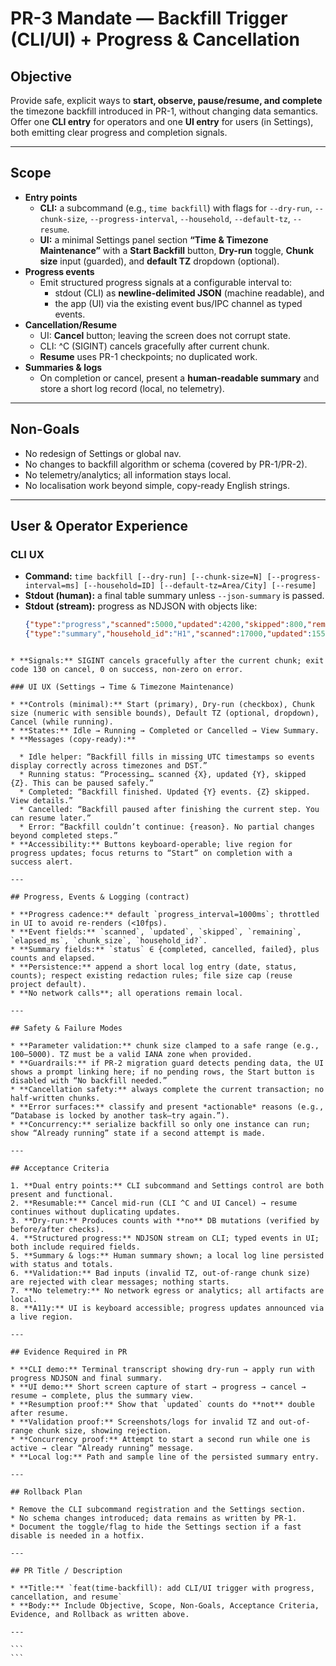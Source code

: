 # PR-3 Mandate — Backfill Trigger (CLI/UI) + Progress & Cancellation

## Objective
Provide safe, explicit ways to **start, observe, pause/resume, and complete** the timezone backfill introduced in PR-1, without changing data semantics.  
Offer one **CLI entry** for operators and one **UI entry** for users (in Settings), both emitting clear progress and completion signals.

---

## Scope
- **Entry points**
  - **CLI:** a subcommand (e.g., `time backfill`) with flags for `--dry-run`, `--chunk-size`, `--progress-interval`, `--household`, `--default-tz`, `--resume`.
  - **UI:** a minimal Settings panel section **“Time & Timezone Maintenance”** with a **Start Backfill** button, **Dry-run** toggle, **Chunk size** input (guarded), and **default TZ** dropdown (optional).
- **Progress events**
  - Emit structured progress signals at a configurable interval to:
    - stdout (CLI) as **newline-delimited JSON** (machine readable), and
    - the app (UI) via the existing event bus/IPC channel as typed events.
- **Cancellation/Resume**
  - UI: **Cancel** button; leaving the screen does not corrupt state.
  - CLI: ^C (SIGINT) cancels gracefully after current chunk.
  - **Resume** uses PR-1 checkpoints; no duplicated work.
- **Summaries & logs**
  - On completion or cancel, present a **human-readable summary** and store a short log record (local, no telemetry).

---

## Non-Goals
- No redesign of Settings or global nav.  
- No changes to backfill algorithm or schema (covered by PR-1/PR-2).  
- No telemetry/analytics; all information stays local.  
- No localisation work beyond simple, copy-ready English strings.

---

## User & Operator Experience

### CLI UX
- **Command:** `time backfill [--dry-run] [--chunk-size=N] [--progress-interval=ms] [--household=ID] [--default-tz=Area/City] [--resume]`
- **Stdout (human):** a final table summary unless `--json-summary` is passed.
- **Stdout (stream):** progress as NDJSON with objects like:
  ```json
  {"type":"progress","scanned":5000,"updated":4200,"skipped":800,"remaining":12000,"elapsed_ms":23210,"chunk_size":500}
  {"type":"summary","household_id":"H1","scanned":17000,"updated":15500,"skipped":1500,"elapsed_ms":81234,"status":"completed"}
````

* **Signals:** SIGINT cancels gracefully after the current chunk; exit code 130 on cancel, 0 on success, non-zero on error.

### UI UX (Settings → Time & Timezone Maintenance)

* **Controls (minimal):** Start (primary), Dry-run (checkbox), Chunk size (numeric with sensible bounds), Default TZ (optional, dropdown), Cancel (while running).
* **States:** Idle → Running → Completed or Cancelled → View Summary.
* **Messages (copy-ready):**

  * Idle helper: “Backfill fills in missing UTC timestamps so events display correctly across timezones and DST.”
  * Running status: “Processing… scanned {X}, updated {Y}, skipped {Z}. This can be paused safely.”
  * Completed: “Backfill finished. Updated {Y} events. {Z} skipped. View details.”
  * Cancelled: “Backfill paused after finishing the current step. You can resume later.”
  * Error: “Backfill couldn’t continue: {reason}. No partial changes beyond completed steps.”
* **Accessibility:** Buttons keyboard-operable; live region for progress updates; focus returns to “Start” on completion with a success alert.

---

## Progress, Events & Logging (contract)

* **Progress cadence:** default `progress_interval=1000ms`; throttled in UI to avoid re-renders (<10fps).
* **Event fields:** `scanned`, `updated`, `skipped`, `remaining`, `elapsed_ms`, `chunk_size`, `household_id?`.
* **Summary fields:** `status` ∈ {completed, cancelled, failed}, plus counts and elapsed.
* **Persistence:** append a short local log entry (date, status, counts); respect existing redaction rules; file size cap (reuse project default).
* **No network calls**; all operations remain local.

---

## Safety & Failure Modes

* **Parameter validation:** chunk size clamped to a safe range (e.g., 100–5000). TZ must be a valid IANA zone when provided.
* **Guardrails:** if PR-2 migration guard detects pending data, the UI shows a prompt linking here; if no pending rows, the Start button is disabled with “No backfill needed.”
* **Cancellation safety:** always complete the current transaction; no half-written chunks.
* **Error surfaces:** classify and present *actionable* reasons (e.g., “Database is locked by another task—try again.”).
* **Concurrency:** serialize backfill so only one instance can run; show “Already running” state if a second attempt is made.

---

## Acceptance Criteria

1. **Dual entry points:** CLI subcommand and Settings control are both present and functional.
2. **Resumable:** Cancel mid-run (CLI ^C and UI Cancel) → resume continues without duplicating updates.
3. **Dry-run:** Produces counts with **no** DB mutations (verified by before/after checks).
4. **Structured progress:** NDJSON stream on CLI; typed events in UI; both include required fields.
5. **Summary & logs:** Human summary shown; a local log line persisted with status and totals.
6. **Validation:** Bad inputs (invalid TZ, out-of-range chunk size) are rejected with clear messages; nothing starts.
7. **No telemetry:** No network egress or analytics; all artifacts are local.
8. **A11y:** UI is keyboard accessible; progress updates announced via a live region.

---

## Evidence Required in PR

* **CLI demo:** Terminal transcript showing dry-run → apply run with progress NDJSON and final summary.
* **UI demo:** Short screen capture of start → progress → cancel → resume → complete, plus the summary view.
* **Resumption proof:** Show that `updated` counts do **not** double after resume.
* **Validation proof:** Screenshots/logs for invalid TZ and out-of-range chunk size, showing rejection.
* **Concurrency proof:** Attempt to start a second run while one is active → clear “Already running” message.
* **Local log:** Path and sample line of the persisted summary entry.

---

## Rollback Plan

* Remove the CLI subcommand registration and the Settings section.
* No schema changes introduced; data remains as written by PR-1.
* Document the toggle/flag to hide the Settings section if a fast disable is needed in a hotfix.

---

## PR Title / Description

* **Title:** `feat(time-backfill): add CLI/UI trigger with progress, cancellation, and resume`
* **Body:** Include Objective, Scope, Non-Goals, Acceptance Criteria, Evidence, and Rollback as written above.

---

```
```
